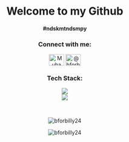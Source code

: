 <h1 align="center">Welcome to my Github</h1>
<h4 align="center">#ndskmtndsmpy</h4>

<h3 align="center">Connect with me:</h3>
<p align="center">
<a href="https://www.linkedin.com/in/halimp/" target="blank">
    <img align="center" src="https://raw.githubusercontent.com/rahuldkjain/github-profile-readme-generator/master/src/images/icons/Social/linked-in-alt.svg" alt="Muhammad Daniel Krisna Halim Putra" height="30" width="40" /></a>
<a href="https://instagram.com/@d_halimp" target="blank">
    <img align="center" src="https://raw.githubusercontent.com/rahuldkjain/github-profile-readme-generator/master/src/images/icons/Social/instagram.svg" alt="@bforbilly24" height="30" width="40" /></a>
</p>


<h3 align="center">Tech Stack:</h3>
<p align="center">
    <a href="https://skillicons.dev">
        <img src="https://skillicons.dev/icons?i=next,react,tailwind,bootstrap,sass,laravel,mysql,git,linux,wordpress" />
        <br />
        <img src="https://skillicons.dev/icons?i=js,ts,css,html,php" />
    </a>
</p>
<br>
<p align="center">
    <img src="https://github-readme-stats.vercel.app/api/top-langs?username=bforbilly24&show_icons=true&locale=en&layout=compact&theme=tokyonight" alt="bforbilly24" /> 
</p>
<p align="center">
    <img src="https://github-readme-streak-stats.herokuapp.com/?user=bforbilly24&theme=tokyonight" alt="bforbilly24" />
</p>
 
